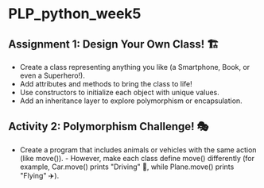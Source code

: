 # PLP_python_week5

## Assignment 1: Design Your Own Class! 🏗️
- Create a class representing anything you like (a Smartphone, Book, or even a Superhero!).
- Add attributes and methods to bring the class to life!
- Use constructors to initialize each object with unique values.
- Add an inheritance layer to explore polymorphism or encapsulation.
## Activity 2: Polymorphism Challenge! 🎭
- Create a program that includes animals or vehicles with the same action (like move()). - However, make each class define move() differently (for example, Car.move() prints  "Driving" 🚗, while Plane.move() prints "Flying" ✈️).